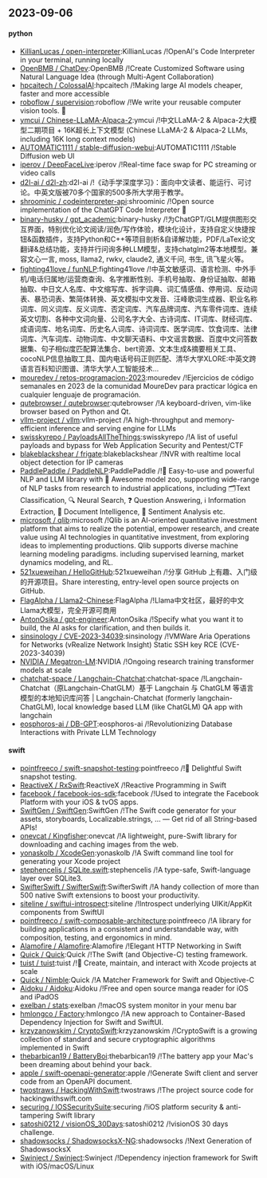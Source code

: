 ## 2023-09-06

#### python
* [KillianLucas / open-interpreter](https://github.com/KillianLucas/open-interpreter):KillianLucas /!OpenAI's Code Interpreter in your terminal, running locally
* [OpenBMB / ChatDev](https://github.com/OpenBMB/ChatDev):OpenBMB /!Create Customized Software using Natural Language Idea (through Multi-Agent Collaboration)
* [hpcaitech / ColossalAI](https://github.com/hpcaitech/ColossalAI):hpcaitech /!Making large AI models cheaper, faster and more accessible
* [roboflow / supervision](https://github.com/roboflow/supervision):roboflow /!We write your reusable computer vision tools. 💜
* [ymcui / Chinese-LLaMA-Alpaca-2](https://github.com/ymcui/Chinese-LLaMA-Alpaca-2):ymcui /!中文LLaMA-2 & Alpaca-2大模型二期项目 + 16K超长上下文模型 (Chinese LLaMA-2 & Alpaca-2 LLMs, including 16K long context models)
* [AUTOMATIC1111 / stable-diffusion-webui](https://github.com/AUTOMATIC1111/stable-diffusion-webui):AUTOMATIC1111 /!Stable Diffusion web UI
* [iperov / DeepFaceLive](https://github.com/iperov/DeepFaceLive):iperov /!Real-time face swap for PC streaming or video calls
* [d2l-ai / d2l-zh](https://github.com/d2l-ai/d2l-zh):d2l-ai /!《动手学深度学习》：面向中文读者、能运行、可讨论。中英文版被70多个国家的500多所大学用于教学。
* [shroominic / codeinterpreter-api](https://github.com/shroominic/codeinterpreter-api):shroominic /!Open source implementation of the ChatGPT Code Interpreter 👾
* [binary-husky / gpt_academic](https://github.com/binary-husky/gpt_academic):binary-husky /!为ChatGPT/GLM提供图形交互界面，特别优化论文阅读/润色/写作体验，模块化设计，支持自定义快捷按钮&函数插件，支持Python和C++等项目剖析&自译解功能，PDF/LaTex论文翻译&总结功能，支持并行问询多种LLM模型，支持chatglm2等本地模型。兼容文心一言, moss, llama2, rwkv, claude2, 通义千问, 书生, 讯飞星火等。
* [fighting41love / funNLP](https://github.com/fighting41love/funNLP):fighting41love /!中英文敏感词、语言检测、中外手机/电话归属地/运营商查询、名字推断性别、手机号抽取、身份证抽取、邮箱抽取、中日文人名库、中文缩写库、拆字词典、词汇情感值、停用词、反动词表、暴恐词表、繁简体转换、英文模拟中文发音、汪峰歌词生成器、职业名称词库、同义词库、反义词库、否定词库、汽车品牌词库、汽车零件词库、连续英文切割、各种中文词向量、公司名字大全、古诗词库、IT词库、财经词库、成语词库、地名词库、历史名人词库、诗词词库、医学词库、饮食词库、法律词库、汽车词库、动物词库、中文聊天语料、中文谣言数据、百度中文问答数据集、句子相似度匹配算法集合、bert资源、文本生成&摘要相关工具、cocoNLP信息抽取工具、国内电话号码正则匹配、清华大学XLORE:中英文跨语言百科知识图谱、清华大学人工智能技术…
* [mouredev / retos-programacion-2023](https://github.com/mouredev/retos-programacion-2023):mouredev /!Ejercicios de código semanales en 2023 de la comunidad MoureDev para practicar lógica en cualquier lenguaje de programación.
* [qutebrowser / qutebrowser](https://github.com/qutebrowser/qutebrowser):qutebrowser /!A keyboard-driven, vim-like browser based on Python and Qt.
* [vllm-project / vllm](https://github.com/vllm-project/vllm):vllm-project /!A high-throughput and memory-efficient inference and serving engine for LLMs
* [swisskyrepo / PayloadsAllTheThings](https://github.com/swisskyrepo/PayloadsAllTheThings):swisskyrepo /!A list of useful payloads and bypass for Web Application Security and Pentest/CTF
* [blakeblackshear / frigate](https://github.com/blakeblackshear/frigate):blakeblackshear /!NVR with realtime local object detection for IP cameras
* [PaddlePaddle / PaddleNLP](https://github.com/PaddlePaddle/PaddleNLP):PaddlePaddle /!👑 Easy-to-use and powerful NLP and LLM library with 🤗 Awesome model zoo, supporting wide-range of NLP tasks from research to industrial applications, including 🗂Text Classification, 🔍 Neural Search, ❓ Question Answering, ℹ️ Information Extraction, 📄 Document Intelligence, 💌 Sentiment Analysis etc.
* [microsoft / qlib](https://github.com/microsoft/qlib):microsoft /!Qlib is an AI-oriented quantitative investment platform that aims to realize the potential, empower research, and create value using AI technologies in quantitative investment, from exploring ideas to implementing productions. Qlib supports diverse machine learning modeling paradigms. including supervised learning, market dynamics modeling, and RL.
* [521xueweihan / HelloGitHub](https://github.com/521xueweihan/HelloGitHub):521xueweihan /!分享 GitHub 上有趣、入门级的开源项目。Share interesting, entry-level open source projects on GitHub.
* [FlagAlpha / Llama2-Chinese](https://github.com/FlagAlpha/Llama2-Chinese):FlagAlpha /!Llama中文社区，最好的中文Llama大模型，完全开源可商用
* [AntonOsika / gpt-engineer](https://github.com/AntonOsika/gpt-engineer):AntonOsika /!Specify what you want it to build, the AI asks for clarification, and then builds it.
* [sinsinology / CVE-2023-34039](https://github.com/sinsinology/CVE-2023-34039):sinsinology /!VMWare Aria Operations for Networks (vRealize Network Insight) Static SSH key RCE (CVE-2023-34039)
* [NVIDIA / Megatron-LM](https://github.com/NVIDIA/Megatron-LM):NVIDIA /!Ongoing research training transformer models at scale
* [chatchat-space / Langchain-Chatchat](https://github.com/chatchat-space/Langchain-Chatchat):chatchat-space /!Langchain-Chatchat（原Langchain-ChatGLM）基于 Langchain 与 ChatGLM 等语言模型的本地知识库问答 | Langchain-Chatchat (formerly langchain-ChatGLM), local knowledge based LLM (like ChatGLM) QA app with langchain
* [eosphoros-ai / DB-GPT](https://github.com/eosphoros-ai/DB-GPT):eosphoros-ai /!Revolutionizing Database Interactions with Private LLM Technology

#### swift
* [pointfreeco / swift-snapshot-testing](https://github.com/pointfreeco/swift-snapshot-testing):pointfreeco /!📸 Delightful Swift snapshot testing.
* [ReactiveX / RxSwift](https://github.com/ReactiveX/RxSwift):ReactiveX /!Reactive Programming in Swift
* [facebook / facebook-ios-sdk](https://github.com/facebook/facebook-ios-sdk):facebook /!Used to integrate the Facebook Platform with your iOS & tvOS apps.
* [SwiftGen / SwiftGen](https://github.com/SwiftGen/SwiftGen):SwiftGen /!The Swift code generator for your assets, storyboards, Localizable.strings, … — Get rid of all String-based APIs!
* [onevcat / Kingfisher](https://github.com/onevcat/Kingfisher):onevcat /!A lightweight, pure-Swift library for downloading and caching images from the web.
* [yonaskolb / XcodeGen](https://github.com/yonaskolb/XcodeGen):yonaskolb /!A Swift command line tool for generating your Xcode project
* [stephencelis / SQLite.swift](https://github.com/stephencelis/SQLite.swift):stephencelis /!A type-safe, Swift-language layer over SQLite3.
* [SwifterSwift / SwifterSwift](https://github.com/SwifterSwift/SwifterSwift):SwifterSwift /!A handy collection of more than 500 native Swift extensions to boost your productivity.
* [siteline / swiftui-introspect](https://github.com/siteline/swiftui-introspect):siteline /!Introspect underlying UIKit/AppKit components from SwiftUI
* [pointfreeco / swift-composable-architecture](https://github.com/pointfreeco/swift-composable-architecture):pointfreeco /!A library for building applications in a consistent and understandable way, with composition, testing, and ergonomics in mind.
* [Alamofire / Alamofire](https://github.com/Alamofire/Alamofire):Alamofire /!Elegant HTTP Networking in Swift
* [Quick / Quick](https://github.com/Quick/Quick):Quick /!The Swift (and Objective-C) testing framework.
* [tuist / tuist](https://github.com/tuist/tuist):tuist /!🚀 Create, maintain, and interact with Xcode projects at scale
* [Quick / Nimble](https://github.com/Quick/Nimble):Quick /!A Matcher Framework for Swift and Objective-C
* [Aidoku / Aidoku](https://github.com/Aidoku/Aidoku):Aidoku /!Free and open source manga reader for iOS and iPadOS
* [exelban / stats](https://github.com/exelban/stats):exelban /!macOS system monitor in your menu bar
* [hmlongco / Factory](https://github.com/hmlongco/Factory):hmlongco /!A new approach to Container-Based Dependency Injection for Swift and SwiftUI.
* [krzyzanowskim / CryptoSwift](https://github.com/krzyzanowskim/CryptoSwift):krzyzanowskim /!CryptoSwift is a growing collection of standard and secure cryptographic algorithms implemented in Swift
* [thebarbican19 / BatteryBoi](https://github.com/thebarbican19/BatteryBoi):thebarbican19 /!The battery app your Mac's been dreaming about behind your back.
* [apple / swift-openapi-generator](https://github.com/apple/swift-openapi-generator):apple /!Generate Swift client and server code from an OpenAPI document.
* [twostraws / HackingWithSwift](https://github.com/twostraws/HackingWithSwift):twostraws /!The project source code for hackingwithswift.com
* [securing / IOSSecuritySuite](https://github.com/securing/IOSSecuritySuite):securing /!iOS platform security & anti-tampering Swift library
* [satoshi0212 / visionOS_30Days](https://github.com/satoshi0212/visionOS_30Days):satoshi0212 /!visionOS 30 days challenge.
* [shadowsocks / ShadowsocksX-NG](https://github.com/shadowsocks/ShadowsocksX-NG):shadowsocks /!Next Generation of ShadowsocksX
* [Swinject / Swinject](https://github.com/Swinject/Swinject):Swinject /!Dependency injection framework for Swift with iOS/macOS/Linux
